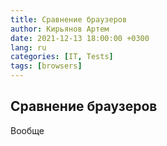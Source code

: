 ```yaml
---
title: Сравнение браузеров
author: Кирьянов Артем
date: 2021-12-13 18:00:00 +0300
lang: ru
categories: [IT, Tests]
tags: [browsers]
---
```


## Сравнение браузеров

Вообще 